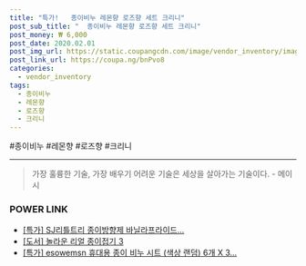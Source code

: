 ```yaml
--- 
title: "특가!   종이비누 레몬향 로즈향 세트 크리니" 
post_sub_title: "  종이비누 레몬향 로즈향 세트 크리니" 
post_money: ₩ 6,000 
post_date: 2020.02.01 
post_img_url: https://static.coupangcdn.com/image/vendor_inventory/images/2018/04/27/13/6/b82d6ff8-3fab-4154-8afe-d07aa63e6d16.jpg 
post_link_url: https://coupa.ng/bnPvo8 
categories: 
  - vendor_inventory 
tags: 
  - 종이비누 
  - 레몬향 
  - 로즈향 
  - 크리니 
--- 
```

  #종이비누 #레몬향 #로즈향 #크리니 
<hr> 

> 가장 훌륭한 기술, 가장 배우기 어려운 기술은 세상을 살아가는 기술이다. - 메이시 


### POWER LINK

* <a href="https://blog.naver.com/an0733/221791924532" target="_blank">[특가] SJ리틀트리 종이방향제 바닐라프라이드...</a>
* <a href="https://blog.naver.com/santokki14/221789785012" target="_blank">[도서] 놀라운 리얼 종이접기 3</a>
* <a href="https://blog.naver.com/an0733/221792942523" target="_blank">[특가] esowemsn 휴대용 종이 비누 시트 (색상 랜덤) 6개 X 3...</a>
